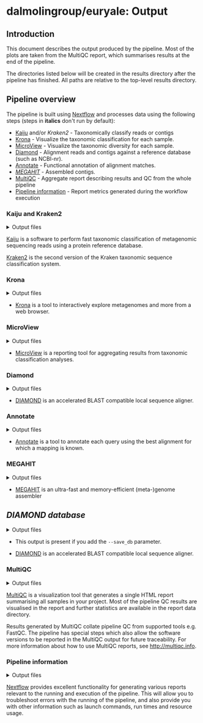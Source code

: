# dalmolingroup/euryale: Output

## Introduction

This document describes the output produced by the pipeline. Most of the plots are taken from the MultiQC report, which summarises results at the end of the pipeline.

The directories listed below will be created in the results directory after the pipeline has finished. All paths are relative to the top-level results directory.

## Pipeline overview

The pipeline is built using [Nextflow](https://www.nextflow.io/) and processes data using the following steps (steps in **italics** don't run by default):

- [Kaiju](#kaiju) and/or *Kraken2* - Taxonomically classify reads or contigs
- [Krona](#krona) - Visualize the taxonomic classification for each sample.
- [MicroView](#microview) - Visualize the taxonomic diversity for each sample.
- [Diamond](#diamond) - Alignment reads and contigs against a reference database (such as NCBI-nr).
- [Annotate](#annotate) - Functional annotation of alignment matches.
- [*MEGAHIT*](#megahit) - Assembled contigs.
- [MultiQC](#multiqc) - Aggregate report describing results and QC from the whole pipeline
- [Pipeline information](#pipeline-information) - Report metrics generated during the workflow execution

### Kaiju and Kraken2

<details markdown="1">
<summary>Output files</summary>

- `taxonomy/${sample}/`
  - `${sample}.tsv`: Classification output.
  - `${sample}.txt`: Kaiju2Table TSV output.

</details>

[Kaiju](https://github.com/bioinformatics-centre/kaiju/) is a
software to perform fast taxonomic classification of metagenomic sequencing reads using a protein reference database.

[Kraken2](https://github.com/DerrickWood/kraken2) is the second version of the Kraken taxonomic sequence classification system.

### Krona

<details markdown="1">
<summary>Output files</summary>

- `taxonomy/${sample}/`
  - `${sample}.html`: Krona visualization for the sample.

</details>

- [Krona](https://github.com/marbl/Krona/) is a tool to interactively explore metagenomes and more from a web browser.

### MicroView

<details markdown="1">
<summary>Output files</summary>

- `taxonomy/microview/`
  - `microview_report.html`: MicroView report for all samples.
  - `microview_tables/`: Tables used for the MicroView visualizations.

</details>

- [MicroView](https://github.com/dalmolingroup/microview) is a reporting tool for aggregating results from taxonomic classification analyses.

### Diamond

<details markdown="1">
<summary>Output files</summary>

- `alignment/${sample}/`
  - `${sample}.txt`: Alignment matches in blast tabular output format.
  - `${sample}.log`: DIAMOND execution log.

</details>

- [DIAMOND](https://github.com/bbuchfink/diamond) is an accelerated BLAST compatible local sequence aligner.

### Annotate

<details markdown="1">
<summary>Output files</summary>

- `functional/${sample}/`
  - `${sample}_annotated.txt`: Alignment matches annotated to chosen
    functional database (e.g. GO).

</details>

- [Annotate](https://github.com/dalmolingroup/annotate) is a tool to annotate each query using the best alignment for which a mapping is known.

### MEGAHIT

<details markdown="1">
<summary>Output files</summary>

- `assembly/${sample}/`
  - `${sample}.contigs.fa.gz`: Contigs assembled for the sample.

</details>

- [MEGAHIT](https://github.com/voutcn/megahit) is an ultra-fast and memory-efficient (meta-)genome assembler

## _DIAMOND database_

<details markdown="1">
<summary>Output files</summary>

- `diamond_db/`
  - `${database_name}.dmnd`: DIAMOND database for the reference fasta file.

</details>

- This output is present if you add the `--save_db` parameter.

- [DIAMOND](https://github.com/bbuchfink/diamond) is an accelerated BLAST compatible local sequence aligner.

### MultiQC

<details markdown="1">
<summary>Output files</summary>

- `multiqc/`
  - `multiqc_report.html`: a standalone HTML file that can be viewed in your web browser.
  - `multiqc_data/`: directory containing parsed statistics from the different tools used in the pipeline.
  - `multiqc_plots/`: directory containing static images from the report in various formats.

</details>

[MultiQC](http://multiqc.info) is a visualization tool that generates a single HTML report summarising all samples in your project. Most of the pipeline QC results are visualised in the report and further statistics are available in the report data directory.

Results generated by MultiQC collate pipeline QC from supported tools e.g. FastQC. The pipeline has special steps which also allow the software versions to be reported in the MultiQC output for future traceability. For more information about how to use MultiQC reports, see <http://multiqc.info>.

### Pipeline information

<details markdown="1">
<summary>Output files</summary>

- `pipeline_info/`
  - Reports generated by Nextflow: `execution_report.html`, `execution_timeline.html`, `execution_trace.txt` and `pipeline_dag.dot`/`pipeline_dag.svg`.
  - Reports generated by the pipeline: `pipeline_report.html`, `pipeline_report.txt` and `software_versions.yml`. The `pipeline_report*` files will only be present if the `--email` / `--email_on_fail` parameter's are used when running the pipeline.
  - Reformatted samplesheet files used as input to the pipeline: `samplesheet.valid.csv`.

</details>

[Nextflow](https://www.nextflow.io/docs/latest/tracing.html) provides excellent functionality for generating various reports relevant to the running and execution of the pipeline. This will allow you to troubleshoot errors with the running of the pipeline, and also provide you with other information such as launch commands, run times and resource usage.
